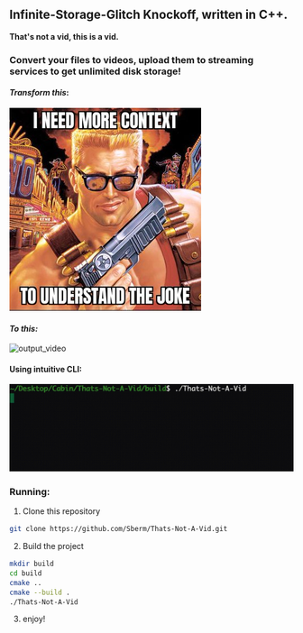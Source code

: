 ## Infinite-Storage-Glitch Knockoff, written in C++.

**That's not a vid, this is a vid.**



### Convert your files to videos, upload them to streaming services to get unlimited disk storage!



#### *Transform this*:

![need_more_context](readme_images/need_more_context.jpeg)

#### *To this:*

![output_video](readme_images/output_video.gif)



#### Using intuitive CLI:

![decode_video](readme_images/decode_video.gif)



### Running:

1. Clone this repository 

```bash
git clone https://github.com/Sberm/Thats-Not-A-Vid.git
```

2. Build the project

```bash
mkdir build
cd build
cmake ..
cmake --build .
./Thats-Not-A-Vid
```

3. enjoy!
